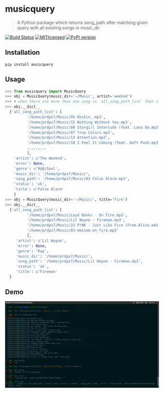 # musicquery

> A Python package which returns song_path after matching given query
with all existing songs in music_dir

[![Build Status](https://travis-ci.org/prdpx7/musicquery.svg?branch=master)](https://travis-ci.org/prdpx7/musicquery)
[![MITlicensed](https://img.shields.io/badge/license-MIT-blue.svg)](https://raw.githubusercontent.com/prdpx7/musicquery/master/LICENSE) 
[![PyPI version](https://badge.fury.io/py/musicquery.svg)](https://badge.fury.io/py/musicquery)

## Installation
```
pip install musicquery
```
## Usage
```python
>>> from musicquery import MusicQuery
>>> obj = MusicQuery(music_dir='~/Music', artist='weeknd')
>>> # when there are more than one song in `all_song_path_list` then it will select a random `song_path`
>>> obj.__dict__
  {'all_song_path_list': [
          '/home/prdpx7/Music/05 Rockin_.mp3',
          '/home/prdpx7/Music/15 Nothing Without You.mp3',
          '/home/prdpx7/Music/08 Stargirl Interlude (feat. Lana De.mp3',
          '/home/prdpx7/Music/07 True Colors.mp3',
          '/home/prdpx7/Music/13 Attention.mp3',
          '/home/prdpx7/Music/18 I Feel It Coming (feat. Daft Punk.mp3',
          .........
          ],
    'artist': u'The Weeknd',
    'error': None,
    'genre': u'R&B/Soul',
    'music_dir': '/home/prdpx7/Music/',
    'song_path': '/home/prdpx7/Music/03 False Alarm.mp3',
    'status': 'ok',
    'title': u'False Alarm'
    }
>>> obj = MusicQuery(music_dir='~/Music/', title='Fire')
>>> obj.__dict__
  {'all_song_path_list': [
          '/home/prdpx7/Music/Loyd Banks - On Fire.mp3',
          '/home/prdpx7/Music/Lil Wayne - Fireman.mp3',
          '/home/prdpx7/Music/22 P!NK - Just Like Fire (From Alice.m4a',
          '/home/prdpx7/Music/03-eminem-on_fire.mp3'
          ],
     'artist': u'Lil Wayne',
     'error': None,
     'genre': 'Rap',
     'music_dir': '/home/prdpx7/Music/',
     'song_path': '/home/prdpx7/Music/Lil Wayne - Fireman.mp3',
     'status': 'ok',
     'title': u'Fireman'
  }
```
## Demo
![GithubSnap](./screenshot.png)
